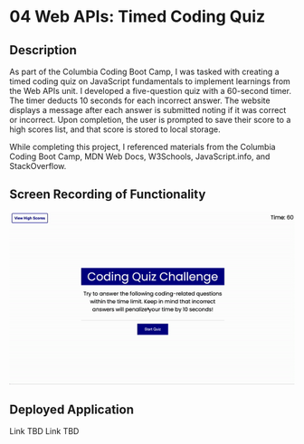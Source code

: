 # 04 Web APIs: Timed Coding Quiz

## Description

As part of the Columbia Coding Boot Camp, I was tasked with creating a timed coding quiz on JavaScript fundamentals to implement learnings from the Web APIs unit. I developed a five-question quiz with a 60-second timer. The timer deducts 10 seconds for each incorrect answer. The website displays a message after each answer is submitted noting if it was correct or incorrect. Upon completion, the user is prompted to save their score to a high scores list, and that score is stored to local storage. 

While completing this project, I referenced materials from the Columbia Coding Boot Camp, MDN Web Docs, W3Schools, JavaScript.info, and StackOverflow.

## Screen Recording of Functionality

![Screen Recording](/assets/images/ezgif-3-1c9c8ab3b1.gif)

## Deployed Application

Link TBD
Link TBD